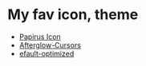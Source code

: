 # My fav icon, theme

- [Papirus Icon](https://github.com/PapirusDevelopmentTeam/papirus-icon-theme/blob/master/install.sh)
- [Afterglow-Cursors](https://github.com/yeyushengfan258/Afterglow-Cursors)
- [efault-optimized](https://github.com/Edsploration/default-optimized)
